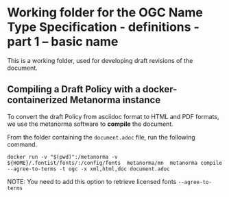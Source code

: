 # Working folder for the OGC Name Type Specification - definitions - part 1 – basic name

This is a working folder, used for developing draft revisions of the document.

## Compiling a Draft Policy with a docker-containerized Metanorma instance

To convert the draft Policy from asciidoc format to HTML and PDF formats, we use the metanorma software to **compile** the document.

From the folder containing the `document.adoc` file, run the following command.

`docker run -v "$(pwd)":/metanorma -v ${HOME}/.fontist/fonts/:/config/fonts  metanorma/mn  metanorma compile --agree-to-terms -t ogc -x xml,html,doc document.adoc`

NOTE: You need to add this option to retrieve licensed fonts  `--agree-to-terms`
